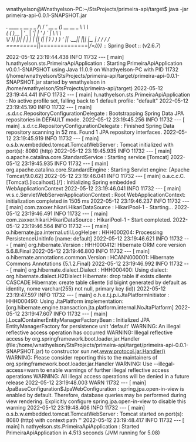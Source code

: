 wnathyelson@Wnathyelson-PC:~/StsProjects/primeira-api/target$ java -jar primeira-api-0.0.1-SNAPSHOT.jar

  .   ____          _            __ _ _
 /\\ / ___'_ __ _ _(_)_ __  __ _ \ \ \ \
( ( )\___ | '_ | '_| | '_ \/ _` | \ \ \ \
 \\/  ___)| |_)| | | | | || (_| |  ) ) ) )
  '  |____| .__|_| |_|_| |_\__, | / / / /
 =========|_|==============|___/=/_/_/_/
 :: Spring Boot ::                (v2.6.7)

2022-05-12 23:19:44.438  INFO 11732 --- [           main] h.nathyelson.sts.PrimeiraApiApplication  : Starting PrimeiraApiApplication v0.0.1-SNAPSHOT using Java 11.0.9 on Wnathyelson-PC with PID 11732 (/home/wnathyelson/StsProjects/primeira-api/target/primeira-api-0.0.1-SNAPSHOT.jar started by wnathyelson in /home/wnathyelson/StsProjects/primeira-api/target)
2022-05-12 23:19:44.441  INFO 11732 --- [           main] h.nathyelson.sts.PrimeiraApiApplication  : No active profile set, falling back to 1 default profile: "default"
2022-05-12 23:19:45.190  INFO 11732 --- [           main] .s.d.r.c.RepositoryConfigurationDelegate : Bootstrapping Spring Data JPA repositories in DEFAULT mode.
2022-05-12 23:19:45.256  INFO 11732 --- [           main] .s.d.r.c.RepositoryConfigurationDelegate : Finished Spring Data repository scanning in 52 ms. Found 1 JPA repository interfaces.
2022-05-12 23:19:45.919  INFO 11732 --- [           main] o.s.b.w.embedded.tomcat.TomcatWebServer  : Tomcat initialized with port(s): 8080 (http)
2022-05-12 23:19:45.935  INFO 11732 --- [           main] o.apache.catalina.core.StandardService   : Starting service [Tomcat]
2022-05-12 23:19:45.935  INFO 11732 --- [           main] org.apache.catalina.core.StandardEngine  : Starting Servlet engine: [Apache Tomcat/9.0.62]
2022-05-12 23:19:46.041  INFO 11732 --- [           main] o.a.c.c.C.[Tomcat].[localhost].[/]       : Initializing Spring embedded WebApplicationContext
2022-05-12 23:19:46.041  INFO 11732 --- [           main] w.s.c.ServletWebServerApplicationContext : Root WebApplicationContext: initialization completed in 1505 ms
2022-05-12 23:19:46.237  INFO 11732 --- [           main] com.zaxxer.hikari.HikariDataSource       : HikariPool-1 - Starting...
2022-05-12 23:19:46.491  INFO 11732 --- [           main] com.zaxxer.hikari.HikariDataSource       : HikariPool-1 - Start completed.
2022-05-12 23:19:46.564  INFO 11732 --- [           main] o.hibernate.jpa.internal.util.LogHelper  : HHH000204: Processing PersistenceUnitInfo [name: default]
2022-05-12 23:19:46.621  INFO 11732 --- [           main] org.hibernate.Version                    : HHH000412: Hibernate ORM core version 5.6.8.Final
2022-05-12 23:19:46.800  INFO 11732 --- [           main] o.hibernate.annotations.common.Version   : HCANN000001: Hibernate Commons Annotations {5.1.2.Final}
2022-05-12 23:19:46.992  INFO 11732 --- [           main] org.hibernate.dialect.Dialect            : HHH000400: Using dialect: org.hibernate.dialect.H2Dialect
Hibernate: drop table if exists cliente CASCADE 
Hibernate: create table cliente (id bigint generated by default as identity, nome varchar(255) not null, primary key (id))
2022-05-12 23:19:47.597  INFO 11732 --- [           main] o.h.e.t.j.p.i.JtaPlatformInitiator       : HHH000490: Using JtaPlatform implementation: [org.hibernate.engine.transaction.jta.platform.internal.NoJtaPlatform]
2022-05-12 23:19:47.607  INFO 11732 --- [           main] j.LocalContainerEntityManagerFactoryBean : Initialized JPA EntityManagerFactory for persistence unit 'default'
WARNING: An illegal reflective access operation has occurred
WARNING: Illegal reflective access by org.springframework.boot.loader.jar.Handler (file:/home/wnathyelson/StsProjects/primeira-api/target/primeira-api-0.0.1-SNAPSHOT.jar) to constructor sun.net.www.protocol.jar.Handler()
WARNING: Please consider reporting this to the maintainers of org.springframework.boot.loader.jar.Handler
WARNING: Use --illegal-access=warn to enable warnings of further illegal reflective access operations
WARNING: All illegal access operations will be denied in a future release
2022-05-12 23:19:48.003  WARN 11732 --- [           main] JpaBaseConfiguration$JpaWebConfiguration : spring.jpa.open-in-view is enabled by default. Therefore, database queries may be performed during view rendering. Explicitly configure spring.jpa.open-in-view to disable this warning
2022-05-12 23:19:48.406  INFO 11732 --- [           main] o.s.b.w.embedded.tomcat.TomcatWebServer  : Tomcat started on port(s): 8080 (http) with context path ''
2022-05-12 23:19:48.417  INFO 11732 --- [           main] h.nathyelson.sts.PrimeiraApiApplication  : Started PrimeiraApiApplication in 4.513 seconds (JVM running for 5.08)


